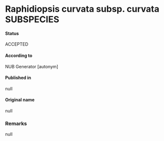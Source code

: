 Raphidiopsis curvata subsp. curvata SUBSPECIES
=======

#### Status
ACCEPTED

#### According to
NUB Generator [autonym]

#### Published in
null

#### Original name
null

### Remarks
null